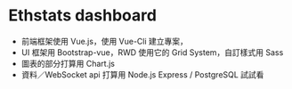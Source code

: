 # Ethstats dashboard

- 前端框架使用 Vue.js，使用 Vue-Cli 建立專案，
- UI 框架用 Bootstrap-vue，RWD 使用它的 Grid System，自訂樣式用 Sass
- 圖表的部分打算用 Chart.js
- 資料／WebSocket api 打算用 Node.js Express / PostgreSQL 試試看
